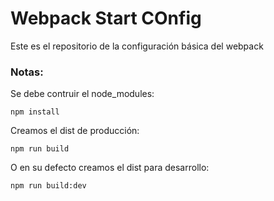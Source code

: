 # Webpack Start COnfig

Este es el repositorio de la configuración básica del webpack

### Notas:
Se debe contruir el node_modules:
```
npm install
```
Creamos el dist de producción:
 ```
npm run build
```
O en su defecto creamos el dist para desarrollo:
```
npm run build:dev
```